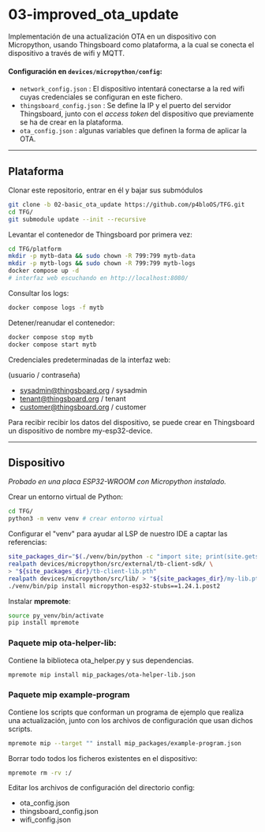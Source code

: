 # 03-improved_ota_update

Implementación de una actualización OTA en un dispositivo con Micropython, usando Thingsboard como plataforma, a la cual se conecta el dispositivo a través de wifi y MQTT.

#### Configuración en `devices/micropython/config`:
- `network_config.json` : El dispositivo intentará conectarse a la red wifi cuyas credenciales se configuran en este fichero.
- `thingsboard_config.json` : Se define la IP y el puerto del servidor Thingsboard, junto con el *access token* del dispositivo que previamente se ha de crear en la plataforma.
- `ota_config.json` : algunas variables que definen la forma de aplicar la OTA.


---

## Plataforma

Clonar este repositorio, entrar en él y bajar sus submódulos
```bash
git clone -b 02-basic_ota_update https://github.com/p4bloOS/TFG.git
cd TFG/
git submodule update --init --recursive
```

Levantar el contenedor de Thingsboard por primera vez:
```bash
cd TFG/platform
mkdir -p mytb-data && sudo chown -R 799:799 mytb-data
mkdir -p mytb-logs && sudo chown -R 799:799 mytb-logs
docker compose up -d
# interfaz web escuchando en http://localhost:8080/
```

Consultar los logs:
```bash
docker compose logs -f mytb
```

Detener/reanudar el contenedor:
```bash
docker compose stop mytb
docker compose start mytb
```

Credenciales predeterminadas de la interfaz web:

(usuario / contraseña)
- sysadmin@thingsboard.org / sysadmin
- tenant@thingsboard.org / tenant
- customer@thingsboard.org / customer

Para recibir recibir los datos del dispositivo, se puede crear en Thingsboard un dispositivo de nombre my-esp32-device.

---

## Dispositivo

*Probado en una placa ESP32-WROOM con Micropython instalado.*

Crear un entorno virtual de Python:
```bash
cd TFG/
python3 -m venv venv # crear entorno virtual
```

Configurar el "venv" para ayudar al LSP de nuestro IDE a captar las referencias:
```bash
site_packages_dir="$(./venv/bin/python -c "import site; print(site.getsitepackages()[0])")"
realpath devices/micropython/src/external/tb-client-sdk/ \
> "${site_packages_dir}/tb-client-lib.pth"
realpath devices/micropython/src/lib/ > "${site_packages_dir}/my-lib.pth"
./venv/bin/pip install micropython-esp32-stubs==1.24.1.post2
```

Instalar **mpremote**:
```bash
source py_venv/bin/activate
pip install mpremote
```

### Paquete mip **ota-helper-lib**:
  Contiene la biblioteca ota_helper.py y sus dependencias.
```bash
mpremote mip install mip_packages/ota-helper-lib.json
```

### Paquete mip **example-program**
Contiene los scripts que conforman un programa de ejemplo que realiza una actualización,
junto con los archivos de configuración que usan dichos scripts.
```bash
mpremote mip --target "" install mip_packages/example-program.json
```

Borrar todo todos los ficheros existentes en el dispositivo:
```bash
mpremote rm -rv :/
```

Editar los archivos de configuración del directorio config:
- ota_config.json
- thingsboard_config.json
- wifi_config.json
